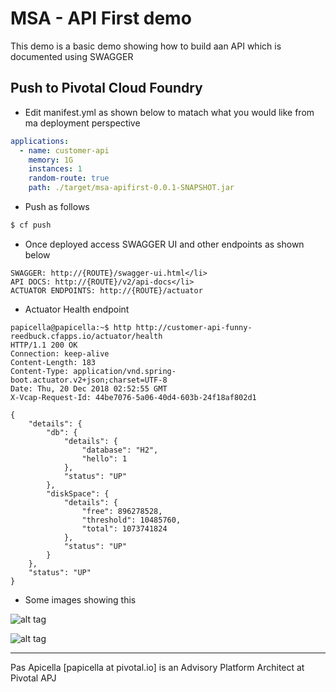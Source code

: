# MSA - API First demo

This demo is a basic demo showing how to build aan API which is documented using SWAGGER

## Push to Pivotal Cloud Foundry

- Edit manifest.yml as shown below to matach what you would like from ma deployment perspective

```yaml
applications:
  - name: customer-api
    memory: 1G
    instances: 1
    random-route: true
    path: ./target/msa-apifirst-0.0.1-SNAPSHOT.jar
```

- Push as follows

```bash
$ cf push
```

- Once deployed access SWAGGER UI and other endpoints as shown below

```
SWAGGER: http://{ROUTE}/swagger-ui.html</li>
API DOCS: http://{ROUTE}/v2/api-docs</li>
ACTUATOR ENDPOINTS: http://{ROUTE}/actuator
```

- Actuator Health endpoint

```
papicella@papicella:~$ http http://customer-api-funny-reedbuck.cfapps.io/actuator/health
HTTP/1.1 200 OK
Connection: keep-alive
Content-Length: 183
Content-Type: application/vnd.spring-boot.actuator.v2+json;charset=UTF-8
Date: Thu, 20 Dec 2018 02:52:55 GMT
X-Vcap-Request-Id: 44be7076-5a06-40d4-603b-24f18af802d1

{
    "details": {
        "db": {
            "details": {
                "database": "H2",
                "hello": 1
            },
            "status": "UP"
        },
        "diskSpace": {
            "details": {
                "free": 896278528,
                "threshold": 10485760,
                "total": 1073741824
            },
            "status": "UP"
        }
    },
    "status": "UP"
}

```
- Some images showing this

![alt tag](https://image.ibb.co/kxYJLk/piv_mysqlweb1.png)

![alt tag](https://image.ibb.co/kxYJLk/piv_mysqlweb1.png)

<hr size=2 />
Pas Apicella [papicella at pivotal.io] is an Advisory Platform Architect at Pivotal APJ 